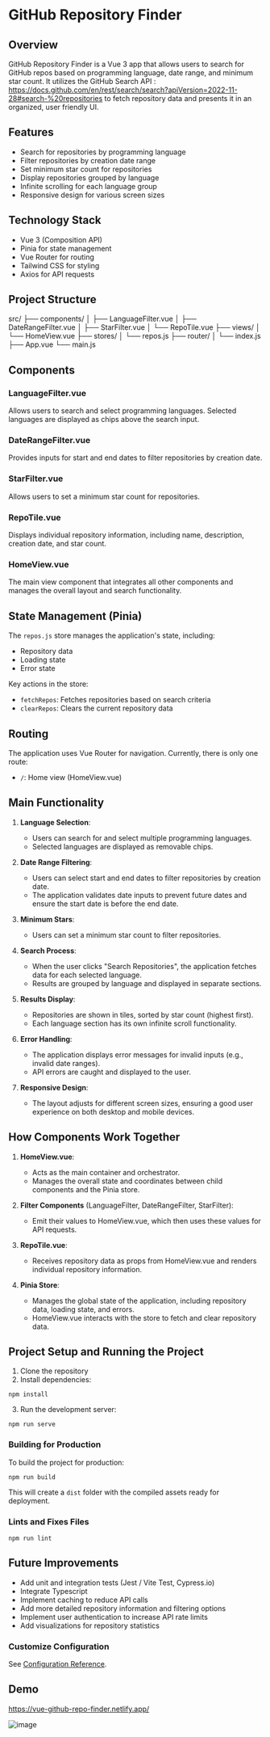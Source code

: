 # GitHub Repository Finder

## Overview

GitHub Repository Finder is a Vue 3 app that allows users to search for GitHub repos based on programming language, date range, and minimum star count. It utilizes the GitHub Search API : 
https://docs.github.com/en/rest/search/search?apiVersion=2022-11-28#search-%20repositories
to fetch repository data and presents it in an organized, user friendly UI.

## Features

- Search for repositories by programming language
- Filter repositories by creation date range
- Set minimum star count for repositories
- Display repositories grouped by language
- Infinite scrolling for each language group
- Responsive design for various screen sizes

## Technology Stack

- Vue 3 (Composition API)
- Pinia for state management
- Vue Router for routing
- Tailwind CSS for styling
- Axios for API requests

## Project Structure

src/
├── components/
│ ├── LanguageFilter.vue
│ ├── DateRangeFilter.vue
│ ├── StarFilter.vue
│ └── RepoTile.vue
├── views/
│ └── HomeView.vue
├── stores/
│ └── repos.js
├── router/
│ └── index.js
├── App.vue
└── main.js

## Components

### LanguageFilter.vue

Allows users to search and select programming languages. Selected languages are displayed as chips above the search input.

### DateRangeFilter.vue

Provides inputs for start and end dates to filter repositories by creation date.

### StarFilter.vue

Allows users to set a minimum star count for repositories.

### RepoTile.vue

Displays individual repository information, including name, description, creation date, and star count.

### HomeView.vue

The main view component that integrates all other components and manages the overall layout and search functionality.

## State Management (Pinia)

The `repos.js` store manages the application's state, including:

- Repository data
- Loading state
- Error state

Key actions in the store:

- `fetchRepos`: Fetches repositories based on search criteria
- `clearRepos`: Clears the current repository data

## Routing

The application uses Vue Router for navigation. Currently, there is only one route:

- `/`: Home view (HomeView.vue)

## Main Functionality

1. **Language Selection**:

   - Users can search for and select multiple programming languages.
   - Selected languages are displayed as removable chips.

2. **Date Range Filtering**:

   - Users can select start and end dates to filter repositories by creation date.
   - The application validates date inputs to prevent future dates and ensure the start date is before the end date.

3. **Minimum Stars**:

   - Users can set a minimum star count to filter repositories.

4. **Search Process**:

   - When the user clicks "Search Repositories", the application fetches data for each selected language.
   - Results are grouped by language and displayed in separate sections.

5. **Results Display**:

   - Repositories are shown in tiles, sorted by star count (highest first).
   - Each language section has its own infinite scroll functionality.

6. **Error Handling**:

   - The application displays error messages for invalid inputs (e.g., invalid date ranges).
   - API errors are caught and displayed to the user.

7. **Responsive Design**:
   - The layout adjusts for different screen sizes, ensuring a good user experience on both desktop and mobile devices.

## How Components Work Together

1. **HomeView.vue**:

   - Acts as the main container and orchestrator.
   - Manages the overall state and coordinates between child components and the Pinia store.

2. **Filter Components** (LanguageFilter, DateRangeFilter, StarFilter):

   - Emit their values to HomeView.vue, which then uses these values for API requests.

3. **RepoTile.vue**:

   - Receives repository data as props from HomeView.vue and renders individual repository information.

4. **Pinia Store**:
   - Manages the global state of the application, including repository data, loading state, and errors.
   - HomeView.vue interacts with the store to fetch and clear repository data.

## Project Setup and Running the Project

1. Clone the repository
2. Install dependencies:

```
npm install
```

3. Run the development server:

```
npm run serve
```

### Building for Production

To build the project for production:

```
npm run build
```

This will create a `dist` folder with the compiled assets ready for deployment.

### Lints and Fixes Files

```
npm run lint
```

## Future Improvements

- Add unit and integration tests (Jest / Vite Test, Cypress.io)
- Integrate Typescript
- Implement caching to reduce API calls
- Add more detailed repository information and filtering options
- Implement user authentication to increase API rate limits
- Add visualizations for repository statistics

### Customize Configuration

See [Configuration Reference](https://cli.vuejs.org/config/).

## Demo
https://vue-github-repo-finder.netlify.app/

![image](https://github.com/user-attachments/assets/1b048734-e4c1-4d07-9499-ccd16daf1bf3)

